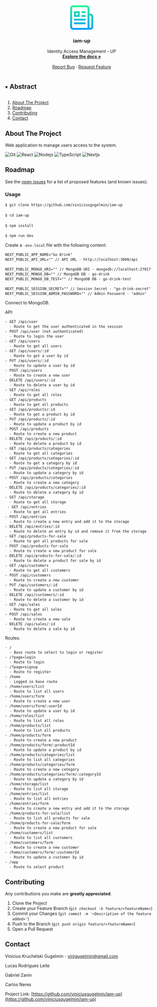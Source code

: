<p align="center">
  <a href="https://github.com/viniciusgugelmin/iam-up">
    <img src="info/readme.png" alt="readme-logo" width="80" height="80">
  </a>

  <h3 align="center">
    iam-up
  </h3>
  <p align="center">
    Identity Access Management - UP
    <br />
    <a href="https://github.com/viniciusgugelmin/iam-up"><strong>Explore the docs »</strong></a>
    <br />
    <br />
    <a href="https://github.com/viniciusgugelmin/iam-up/issues">Report Bug</a>
    ·
    <a href="https://github.com/viniciusgugelmin/iam-up/issues">Request Feature</a>
  </p>
</p>

<details open="open">
  <summary><h2 style="display: inline-block">Abstract</h2></summary>
  <ol>
    <li>
      <a href="#about-the-project">About The Project</a>
    </li>
    <li><a href="#roadmap">Roadmap</a></li>
    <li><a href="#contributing">Contributing</a></li>
    <li><a href="#contact">Contact</a></li>
  </ol>
</details>

## About The Project

Web application to manage users access to the system.

![Git](https://img.shields.io/badge/git-%23F05033.svg?style=for-the-badge&logo=git&logoColor=white)
![React](https://img.shields.io/badge/React-20232A?style=for-the-badge&logo=react&logoColor=61DAFB)
![Nodejs](https://img.shields.io/badge/Node.js-43853D?style=for-the-badge&logo=node.js&logoColor=white)
![TypeScript](https://img.shields.io/badge/TypeScript-007ACC?style=for-the-badge&logo=typescript&logoColor=white)
![Nextjs](https://img.shields.io/badge/next.js-000000?style=for-the-badge&logo=nextdotjs&logoColor=white)

## Roadmap

See the [open issues](https://github.com/viniciusgugelmin/iam-up/issues) for a list of proposed features (and known
issues).

### Usage

```bash
$ git clone https://github.com/viniciusgugelmin/iam-up

$ cd iam-up

$ npm install

$ npm run dev
```

Create a `.env.local` file with the following content:

```
NEXT_PUBLIC_APP_NAME="Go Drink"
NEXT_PUBLIC_API_URL="" // API URL - http://localhost:3000/api

NEXT_PUBLIC_MONGO_URI="" // MongoDB URI - mongodb://localhost:27017
NEXT_PUBLIC_MONGO_DB="" // MongoDB DB - go-drink
NEXT_PUBLIC_MONGO_DB_TEST="" // MongoDB DB - go-drink-test

NEXT_PUBLIC_SESSION_SECRET="" // Session Secret - "go-drink-secret"
NEXT_PUBLIC_SESSION_ADMIN_PASSWORD="" // Admin Password - "admin"
```

Connect to MongoDB.

API:

```
- GET /api/user
  - Route to get the user authenticated in the session
- POST /api/user (not authenticated)
  - Route to login the user
- GET /api/users
  - Route to get all users
- GET /api/users/:id
  - Route to get a user by id
- PUT /api/users/:id
  - Route to update a user by id
- POST /api/users
  - Route to create a new user
- DELETE /api/users/:id
  - Route to delete a user by id
- GET /api/roles
  - Route to get all roles
- GET /api/products
  - Route to get all products
- GET /api/products/:id
  - Route to get a product by id
- PUT /api/products/:id
  - Route to update a product by id
- POST /api/products
  - Route to create a new product
- DELETE /api/products/:id
  - Route to delete a product by id
- GET /api/products/categories
  - Route to get all categories
- GET /api/products/categories/:id
  - Route to get a category by id
- PUT /api/products/categories/:id
  - Route to update a category by id
- POST /api/products/categories
  - Route to create a new category
- DELETE /api/products/categories/:id
  - Route to delete a category by id
- GET /api/storage
  - Route to get all storage
 - GET /api/entries
  - Route to get all entries
- POST /api/entries
  - Route to create a new entry and add it to the storage
- DELETE /api/entries/:id
  - Route to delete an entry by id and remove it from the storage
- GET /api/products-for-sale
  - Route to get all products for sale
- POST /api/products-for-sale
  - Route to create a new product for sale
- DELETE /api/products-for-sale/:id
  - Route to delete a product for sale by id
- GET /api/customers
  - Route to get all customers
- POST /api/customers
  - Route to create a new customer
- PUT /api/customers/:id
  - Route to update a customer by id
- DELETE /api/customers/:id
  - Route to delete a customer by id
- GET /api/sales
  - Route to get all sales
- POST /api/sales
  - Route to create a new sale
- DELETE /api/sales/:id
  - Route to delete a sale by id
```

Routes:

```
- /
  - Base route to select to login or register
- /?page=login
  - Route to login
- /?page=signup
  - Route to register
- /home
  - Logged in base route
- /home/users/list
  - Route to list all users
- /home/users/form
  - Route to create a new user
- /home/users/form/:userId
  - Route to update a user by id
- /home/roles/list
  - Route to list all roles
- /home/products/list
  - Route to list all products
- /home/products/form
  - Route to create a new product
- /home/products/form/:productId
  - Route to update a product by id
- /home/products/categories/list
  - Route to list all categories
- /home/products/categories/form
  - Route to create a new category
- /home/products/categories/form/:categoryId
  - Route to update a category by id
- /home/storage/list
  - Route to list all storage
- /home/entries/list
  - Route to list all entries
- /home/entries/form
  - Route to create a new entry and add it to the storage
- /home/products-for-sale/list
  - Route to list all products for sale
- /home/products-for-sale/form
  - Route to create a new product for sale
- /home/customers/list
  - Route to list all customers
- /home/customers/form
  - Route to create a new customer
- /home/customers/form/:customerId
  - Route to update a customer by id
- /app
  - Route to select product
```

## Contributing

Any contributions you make are **greatly appreciated**.

1. Clone the Project
2. Create your Feature Branch (`git checkout -b feature/<featureName>`)
3. Commit your Changes (`git commit -m '<Description of the feature added>'`)
4. Push to the Branch (`git push origin feature/<featureName>`)
5. Open a Pull Request

## Contact

Vinícius Kruchelski Gugelmin - vinigugelmin@gmail.com

Lucas Rodrigues Leite

Gabriel Zanin

Carlos Neres

Project Link: [https://github.com/viniciusgugelmin/iam-up](https://github.com/viniciusgugelmin/iam-up)
